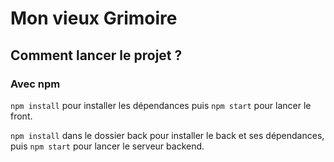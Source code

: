 # Mon vieux Grimoire


## Comment lancer le projet ? 

### Avec npm

`npm install`  pour installer les dépendances puis `npm start` pour lancer le front.

`npm install` dans le dossier back pour installer le back et ses dépendances, puis `npm start` pour lancer le serveur backend.
